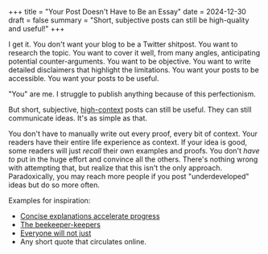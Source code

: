 +++
title = "Your Post Doesn't Have to Be an Essay"
date = 2024-12-30
draft = false
summary = "Short, subjective posts can still be high-quality and useful!"
+++

I get it. You don't want your blog to be a Twitter shitpost. You want to
research the topic. You want to cover it well, from many angles, anticipating
potential counter-arguments. You want to be objective. You want to write
detailed disclaimers that highlight the limitations. You want your posts to be
accessible. You want your posts to be useful.

"You" are me. I struggle to publish anything because of this perfectionism.

But short, subjective,
[high-context](https://en.wikipedia.org/wiki/High-context_and_low-context_cultures)
posts can still be useful. They can still communicate ideas. It's as simple as
that.

You don't have to manually write out every proof, every bit of context. Your
readers have their entire life experience as context. If your idea is good, some
readers will just *recall* their own examples and proofs. You don't *have to*
put in the huge effort and convince all the others. There's nothing wrong with
attempting that, but realize that this isn't the only approach. Paradoxically,
you may reach more people if you post "underdeveloped" ideas but do so more
often.

Examples for inspiration:

- [Concise explanations accelerate progress](https://stephango.com/concise)
- [The beekeeper-keepers](https://stephango.com/honey)
- [Everyone will not just](https://squareallworthy.tumblr.com/post/163790039847/everyone-will-not-just)
- Any short quote that circulates online.

